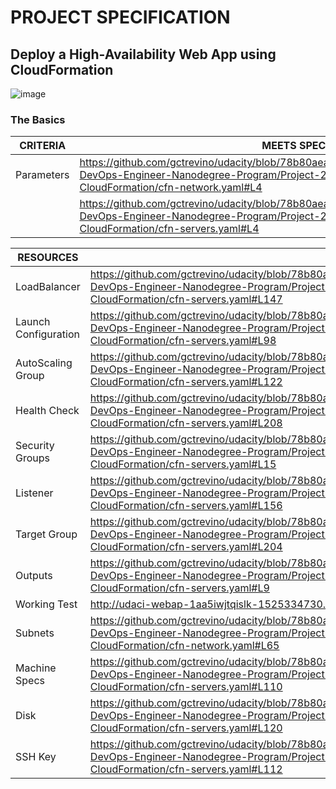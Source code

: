 # PROJECT SPECIFICATION
## Deploy a High-Availability Web App using CloudFormation

![image](https://user-images.githubusercontent.com/5189445/142964609-539b77c8-9348-4889-9bbd-9db4d2efc068.png)

### The Basics

| CRITERIA | MEETS SPECIFICATIONS |
| --- | --- |
| Parameters | https://github.com/gctrevino/udacity/blob/78b80aea7ea2a95d25ac3cc785e1e66dc25ae295/Cloud-DevOps-Engineer-Nanodegree-Program/Project-2/Deploy-a-high-availability-web-app-using-CloudFormation/cfn-network.yaml#L4
| | https://github.com/gctrevino/udacity/blob/78b80aea7ea2a95d25ac3cc785e1e66dc25ae295/Cloud-DevOps-Engineer-Nanodegree-Program/Project-2/Deploy-a-high-availability-web-app-using-CloudFormation/cfn-servers.yaml#L4 |

| RESOURCES | |
| --- | --- |
| LoadBalancer | https://github.com/gctrevino/udacity/blob/78b80aea7ea2a95d25ac3cc785e1e66dc25ae295/Cloud-DevOps-Engineer-Nanodegree-Program/Project-2/Deploy-a-high-availability-web-app-using-CloudFormation/cfn-servers.yaml#L147 |
| Launch Configuration | https://github.com/gctrevino/udacity/blob/78b80aea7ea2a95d25ac3cc785e1e66dc25ae295/Cloud-DevOps-Engineer-Nanodegree-Program/Project-2/Deploy-a-high-availability-web-app-using-CloudFormation/cfn-servers.yaml#L98 |
| AutoScaling Group | https://github.com/gctrevino/udacity/blob/78b80aea7ea2a95d25ac3cc785e1e66dc25ae295/Cloud-DevOps-Engineer-Nanodegree-Program/Project-2/Deploy-a-high-availability-web-app-using-CloudFormation/cfn-servers.yaml#L122 |
| Health Check | https://github.com/gctrevino/udacity/blob/78b80aea7ea2a95d25ac3cc785e1e66dc25ae295/Cloud-DevOps-Engineer-Nanodegree-Program/Project-2/Deploy-a-high-availability-web-app-using-CloudFormation/cfn-servers.yaml#L208 |
| Security Groups | https://github.com/gctrevino/udacity/blob/78b80aea7ea2a95d25ac3cc785e1e66dc25ae295/Cloud-DevOps-Engineer-Nanodegree-Program/Project-2/Deploy-a-high-availability-web-app-using-CloudFormation/cfn-servers.yaml#L15 |
| Listener | https://github.com/gctrevino/udacity/blob/78b80aea7ea2a95d25ac3cc785e1e66dc25ae295/Cloud-DevOps-Engineer-Nanodegree-Program/Project-2/Deploy-a-high-availability-web-app-using-CloudFormation/cfn-servers.yaml#L156 |
| Target Group | https://github.com/gctrevino/udacity/blob/78b80aea7ea2a95d25ac3cc785e1e66dc25ae295/Cloud-DevOps-Engineer-Nanodegree-Program/Project-2/Deploy-a-high-availability-web-app-using-CloudFormation/cfn-servers.yaml#L204 |
| Outputs | https://github.com/gctrevino/udacity/blob/78b80aea7ea2a95d25ac3cc785e1e66dc25ae295/Cloud-DevOps-Engineer-Nanodegree-Program/Project-2/Deploy-a-high-availability-web-app-using-CloudFormation/cfn-servers.yaml#L9 |
| Working Test | http://udaci-webap-1aa5iwjtqislk-1525334730.us-east-1.elb.amazonaws.com/ |
| Subnets | https://github.com/gctrevino/udacity/blob/78b80aea7ea2a95d25ac3cc785e1e66dc25ae295/Cloud-DevOps-Engineer-Nanodegree-Program/Project-2/Deploy-a-high-availability-web-app-using-CloudFormation/cfn-network.yaml#L65 |
| Machine Specs | https://github.com/gctrevino/udacity/blob/78b80aea7ea2a95d25ac3cc785e1e66dc25ae295/Cloud-DevOps-Engineer-Nanodegree-Program/Project-2/Deploy-a-high-availability-web-app-using-CloudFormation/cfn-servers.yaml#L110 |
| Disk | https://github.com/gctrevino/udacity/blob/78b80aea7ea2a95d25ac3cc785e1e66dc25ae295/Cloud-DevOps-Engineer-Nanodegree-Program/Project-2/Deploy-a-high-availability-web-app-using-CloudFormation/cfn-servers.yaml#L120 |
| SSH Key | https://github.com/gctrevino/udacity/blob/78b80aea7ea2a95d25ac3cc785e1e66dc25ae295/Cloud-DevOps-Engineer-Nanodegree-Program/Project-2/Deploy-a-high-availability-web-app-using-CloudFormation/cfn-servers.yaml#L112 |
